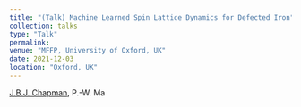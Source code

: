 ```yaml
---
title: "(Talk) Machine Learned Spin Lattice Dynamics for Defected Iron"
collection: talks
type: "Talk"
permalink: 
venue: "MFFP, University of Oxford, UK"
date: 2021-12-03
location: "Oxford, UK"
---
```


<u>J.B.J. Chapman</u>, P.-W. Ma
